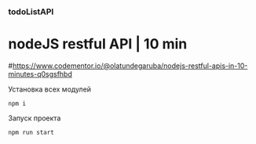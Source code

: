 ### todoListAPI
# nodeJS restful API | 10 min

#https://www.codementor.io/@olatundegaruba/nodejs-restful-apis-in-10-minutes-q0sgsfhbd

Установка всех модулей

```
npm i
```

Запуск проекта

```
npm run start
```
